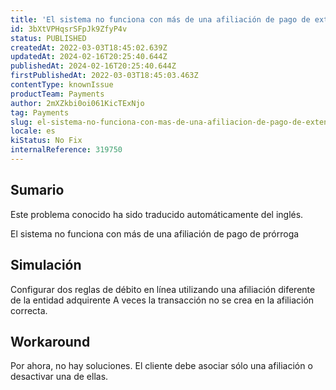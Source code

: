 ```yaml
---
title: 'El sistema no funciona con más de una afiliación de pago de extensión para el método de débito en línea'
id: 3bXtVPHqsrSFpJk9ZfyP4v
status: PUBLISHED
createdAt: 2022-03-03T18:45:02.639Z
updatedAt: 2024-02-16T20:25:40.644Z
publishedAt: 2024-02-16T20:25:40.644Z
firstPublishedAt: 2022-03-03T18:45:03.463Z
contentType: knownIssue
productTeam: Payments
author: 2mXZkbi0oi061KicTExNjo
tag: Payments
slug: el-sistema-no-funciona-con-mas-de-una-afiliacion-de-pago-de-extension-para-el-metodo-de-debito-en-linea
locale: es
kiStatus: No Fix
internalReference: 319750
---
```


## Sumario

<div class="alert alert-info">
  <p>Este problema conocido ha sido traducido automáticamente del inglés.</p>
</div>


El sistema no funciona con más de una afiliación de pago de prórroga



## Simulación


Configurar dos reglas de débito en línea utilizando una afiliación diferente de la entidad adquirente
A veces la transacción no se crea en la afiliación correcta.




## Workaround


Por ahora, no hay soluciones.
El cliente debe asociar sólo una afiliación o desactivar una de ellas.

